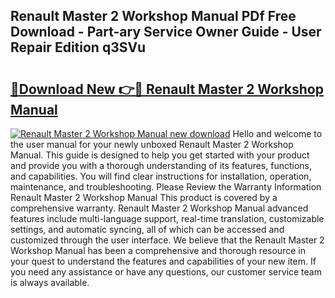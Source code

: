 ## Renault Master 2 Workshop Manual PDf Free Download - Part-ary Service Owner Guide - User Repair Edition q3SVu

# <h2><a href="http://bc54066.oget.top/?id=Renault+Master+2+Workshop+Manual">🔗Download New 👉🔴 Renault Master 2 Workshop Manual</a></h2>

[![Renault Master 2 Workshop Manual new download](https://i.imgur.com/5g1atiW.png)](http://bc54066.oget.top/?id=Renault+Master+2+Workshop+Manual)
Hello and welcome to the user manual for your newly unboxed Renault Master 2 Workshop Manual. This guide is designed to help you get started with your product and provide you with a thorough understanding of its features, functions, and capabilities. You will find clear instructions for installation, operation, maintenance, and troubleshooting. Please Review the Warranty Information Renault Master 2 Workshop Manual This product is covered by a comprehensive warranty. Renault Master 2 Workshop Manual advanced features include multi-language support, real-time translation, customizable settings, and automatic syncing, all of which can be accessed and customized through the user interface. We believe that the Renault Master 2 Workshop Manual has been a comprehensive and thorough resource in your quest to understand the features and capabilities of your new item. If you need any assistance or have any questions, our customer service team is always available.
